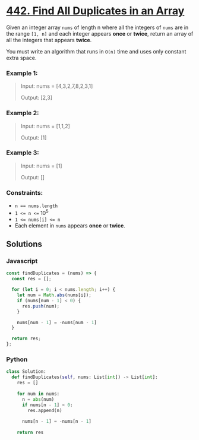 # [442. Find All Duplicates in an Array](https://leetcode.com/problems/find-all-duplicates-in-an-array/description/)

Given an integer array `nums` of length n where all the integers of `nums` are in the range `[1, n]` and each integer appears **once** or **twice**, return an array of all the integers that appears **twice**.

You must write an algorithm that runs in `O(n)` time and uses only constant extra space.


### Example 1:
> Input: nums = [4,3,2,7,8,2,3,1]
>
> Output: [2,3]


### Example 2:
> Input: nums = [1,1,2]
>
> Output: [1]


### Example 3:
> Input: nums = [1]
>
> Output: []
 

### Constraints:
- `n == nums.length`
- `1 <= n <=` $10^5$
- `1 <= nums[i] <= n`
- Each element in `nums` appears **once** or **twice**.


## Solutions

### Javascript
```javascript
const findDuplicates = (nums) => {
  const res = [];

  for (let i = 0; i < nums.length; i++) {
    let num = Math.abs(nums[i]);
    if (nums[num - 1] < 0) {
      res.push(num);
    }

    nums[num - 1] = -nums[num - 1]
  }

  return res;
};
```

### Python
```python
class Solution:
  def findDuplicates(self, nums: List[int]) -> List[int]:
    res = []
    
    for num in nums:
      n = abs(num)
      if nums[n - 1] < 0:
        res.append(n)
        
      nums[n - 1] = -nums[n - 1]
      
    return res
```